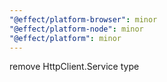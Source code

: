 ```yaml
---
"@effect/platform-browser": minor
"@effect/platform-node": minor
"@effect/platform": minor
---
```


remove HttpClient.Service type
